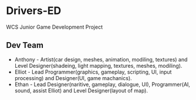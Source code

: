 Drivers-ED
==========
WCS Junior Game Development Project

Dev Team
----------
 - Anthony - Artist(car design, meshes, animation, modiling, textures) and Level Designer(shadeing, light mapping, textures, meshes, modiling). 
 - Elliot - Lead Programmer(graphics, gameplay, scripting, UI, input processing) and Designer(UI, game machanics).
 - Ethan - Lead Designer(naritive, gameplay, dialogue, UI), Programmer(AI, sound, assist Elliot) and Level Designer(layout of map). 
